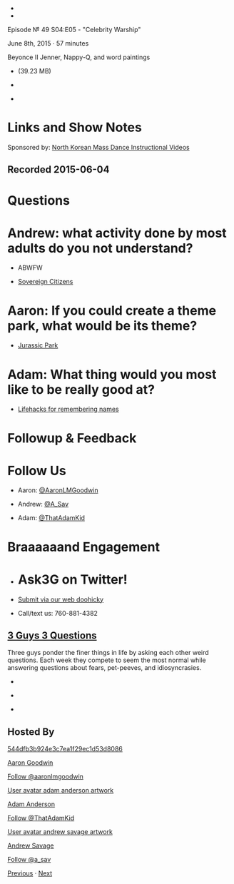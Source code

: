 -

-

Episode № 49 S04:E05 - "Celebrity Warship"

June 8th, 2015 · 57 minutes

Beyonce II Jenner, Nappy-Q, and word paintings

- [](http://podcasts-1.feedpress.co/13789/12898.mp3)(39.23 MB)

- [](http://twitter.com/intent/tweet?text=3%20Guys%203%20Questions%20%E2%84%96%2049%20on%20@goodstuff_fm%20-%20http://goodstuff.fm/3g3q/49)

- [](http://www.facebook.com/sharer/sharer.php?u=http://goodstuff.fm/3g3q/49)

# Links and Show Notes

Sponsored by: [North Korean Mass Dance Instructional Videos](https://youtu.be/NzqQkWZcpAg)

## Recorded 2015-06-04

# Questions

# Andrew: what activity done by most adults do you not understand?

- ABWFW

- [Sovereign Citizens](https://en.wikipedia.org/wiki/Sovereign_citizen_movement)

# Aaron: If you could create a theme park, what would be its theme?

- [Jurassic Park](http://www.imdb.com/title/tt0107290/)

# Adam: What thing would you most like to be really good at?

- [Lifehacks for remembering names](http://lifehacker.com/5626604/how-to-remember-and-deal-with-peoples-names)

# Followup & Feedback

# Follow Us

- Aaron: [@AaronLMGoodwin](http://twitter.com/aaronlmgoodwin)

- Andrew: [@A_Sav](http://twitter.com/a_sav)

- Adam: [@ThatAdamKid](http://twitter.com/thatadamkid)

# Braaaaaand Engagement

- # Ask3G on Twitter!

- [Submit via our web doohicky](http://3g3q.co/ask)

- Call/text us: 760-881-4382

## [3 Guys 3 Questions](/3g3q)

Three guys ponder the finer things in life by asking each other weird questions. Each week they compete to seem the most normal while answering questions about fears, pet-peeves, and idiosyncrasies.

- [](https://itunes.apple.com/us/podcast/3-guys-3-questions/id914129482)

- [](http://feed.3g3q.co/)

- [](mailto:3guys3questions@gmail.com?cc=sponsorship%40goodstuff.fm&subject=%5BGoodStuff%20FM%5D%20Sponsorship%20Inquiry%20for%203%20Guys%203%20Questions)

## Hosted By

[544dfb3b924e3c7ea1f29ec1d53d8086](/people/aaron-goodwin)[](http://gravatar.com/avatar/544dfb3b924e3c7ea1f29ec1d53d8086.png?s=300&r=pg)

[Aaron Goodwin](/people/aaron-goodwin)

[Follow @aaronlmgoodwin](https://twitter.com/aaronlmgoodwin)

[User avatar adam anderson artwork](/people/adam-anderson)[](https://goodstuffs3.s3.amazonaws.com/uploads/user/avatar/89/user_avatar_adam-anderson_artwork.png)

[Adam Anderson](/people/adam-anderson)

[Follow @ThatAdamKid](https://twitter.com/ThatAdamKid)

[User avatar andrew savage artwork](/people/andrew-savage)[](https://goodstuffs3.s3.amazonaws.com/uploads/user/avatar/95/user_avatar_andrew-savage_artwork.png)

[Andrew Savage](/people/andrew-savage)

[Follow @a_sav](https://twitter.com/a_sav)

[Previous](/3g3q/48) · [Next](/3g3q/50)
